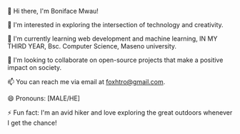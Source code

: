 👋 Hi there, I'm Boniface Mwau!

👀 I'm interested in exploring the intersection of technology and creativity.

🌱 I'm currently learning web development and machine learning, IN MY THIRD YEAR, Bsc. Computer Science, Maseno university. 

💞️ I'm looking to collaborate on open-source projects that make a positive impact on society.

📫 You can reach me via email at foxhtro@gmail.com. 

😄 Pronouns: [MALE/HE]

⚡ Fun fact: I'm an avid hiker and love exploring the great outdoors whenever I get the chance!

<!---
foxh79/foxh79 is a ✨ special ✨ repository because its `README.md` (this file) appears on your GitHub profile.
You can click the Preview link to take a look at your changes.
--->
